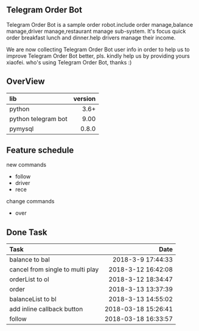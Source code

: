 **Telegram Order Bot**
-------------------------
Telegram Order Bot is a sample order robot.include order manage,balance manage,driver manage,restaurant manage sub-system.
It's focus quick order breakfast lunch and dinner.help drivers manage their income.

We are now collecting Telegram Order Bot user info in order to help us to improve Telegram Order Bot better, pls. kindly help us by providing yours xiaofei. who's using Telegram Order Bot, thanks :)

**OverView**
----------------------
|lib |version|
|:-------------------|-----:|
|python | 3.6+|
|python telegram bot| 9.00|
|pymysql|0.8.0|

**Feature schedule**
-------------------------
new commands 
- follow
- driver 
- rece 

change commands 
- over

**Done Task**
-------------------------
|Task|Date|
|:------|--------------:|
|balance to bal|2018-3-9 17:44:33|
|cancel from single to multi play|2018-3-12 16:42:08|
|orderList to ol|2018-3-12 18:34:47|
|order|2018-3-13 13:37:39|
|balanceList to bl|2018-3-13 14:55:02|
|add inline callback button|2018-03-18 15:26:41|
|follow|2018-03-18 16:33:57|